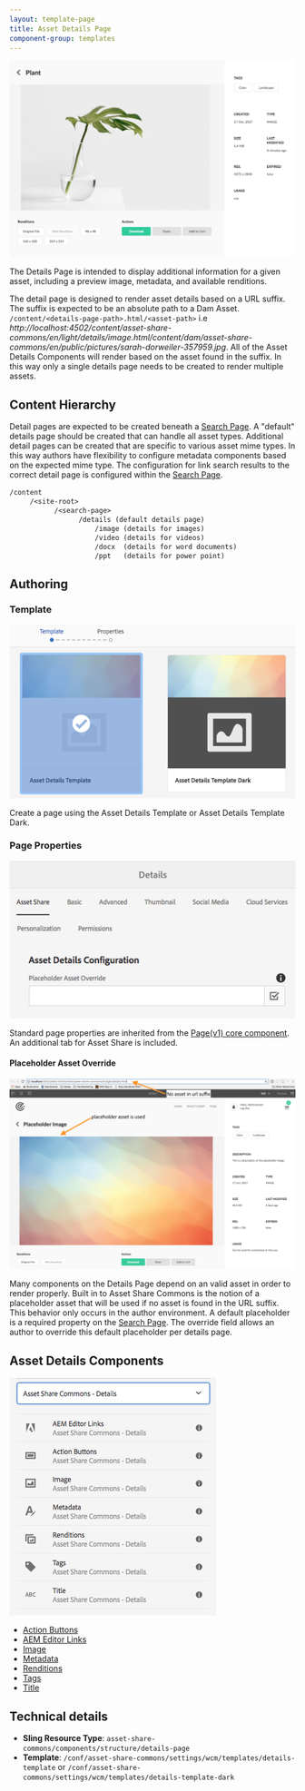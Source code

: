 ```yaml
---
layout: template-page
title: Asset Details Page
component-group: templates
---
```


![Asset details page component](./images/main.png)

The Details Page is intended to display additional information for a given asset, including a preview image, metadata, and available renditions.  

The detail page is designed to render asset details based on a URL suffix. The suffix is expected to be an absolute path to a Dam Asset. `/content/<details-page-path>.html/<asset-path>` i.e *http://localhost:4502/content/asset-share-commons/en/light/details/image.html/content/dam/asset-share-commons/en/public/pictures/sarah-dorweiler-357959.jpg*. All of the Asset Details Components will render based on the asset found in the suffix. In this way only a single details page needs to be created to render multiple assets.

## Content Hierarchy

Detail pages are expected to be created beneath a [Search Page](../../search/). A "default" details page should be created that can handle all asset types. Additional detail pages can be created that are specific to various asset mime types. In this way authors have flexibility to configure metadata components based on the expected mime type. The configuration for link search results to the correct detail page is configured within the [Search Page](../../search.html). 

```
/content
     /<site-root>
           /<search-page>
                 /details (default details page)
                     /image (details for images)
                     /video (details for videos)
                     /docx  (details for word documents)
                     /ppt   (details for power point)
```

## Authoring

### Template

![Details template light and dark - right](./images/details-template.png)

Create a page using the Asset Details Template or Asset Details Template Dark.

### Page Properties

![Page Properties Details Page - right](./images/details-page-properties.png)

Standard page properties are inherited from the [Page(v1) core component](https://github.com/Adobe-Marketing-Cloud/aem-core-wcm-components/tree/master/content/src/content/jcr_root/apps/core/wcm/components/page/v1/page). An additional tab for Asset Share is included.

#### Placeholder Asset Override

![Place holder details - right](./images/placeholder-details-page.png)

Many components on the Details Page depend on an valid asset in order to render properly. Built in to Asset Share Commons is the notion of a placeholder asset that will be used if no asset is found in the URL suffix. This behavior only occurs in the author environment. A default placeholder is a required property on the [Search Page](../../search.html). The override field allows an author to override this default placeholder per details page.

## Asset Details Components

![Asset Share Commons - Details components - Right](./images/details-component-list.png)

* [Action Buttons](../action-buttons)
* [AEM Editor Links](../editor-links)
* [Image](../image)
* [Metadata](../metadata)
* [Renditions](../renditions)
* [Tags](../tags)
* [Title](../title)

## Technical details

* **Sling Resource Type**: `asset-share-commons/components/structure/details-page`
* **Template**: `/conf/asset-share-commons/settings/wcm/templates/details-template` or `/conf/asset-share-commons/settings/wcm/templates/details-template-dark`
